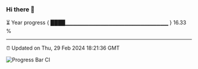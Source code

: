 ### Hi there 👋

⏳ Year progress { ████▁▁▁▁▁▁▁▁▁▁▁▁▁▁▁▁▁▁▁▁▁▁▁▁▁▁ } 16.33 %

---

⏰ Updated on Thu, 29 Feb 2024 18:21:36 GMT

![Progress Bar CI](https://github.com/ZhaoGui/ZhaoGui/workflows/Progress%20Bar%20CI/badge.svg)
